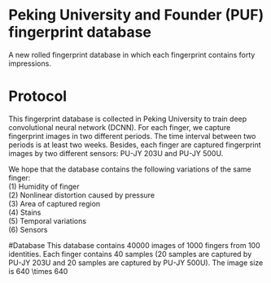 # Peking University and Founder (PUF) fingerprint database
A new rolled fingerprint database in which each fingerprint contains forty impressions.

# Protocol
This fingerprint database is collected in Peking University to train deep convolutional neural network (DCNN). For each finger, we capture fingerprint images in two different periods. The time interval between two periods is at least two weeks. Besides, each finger are captured fingerprint images by two different sensors: PU-JY 203U and PU-JY 500U.

We hope that the database contains the following variations of the same finger:    
(1) Humidity of finger   
(2) Nonlinear distortion caused by pressure   
(3) Area of captured region   
(4) Stains   
(5) Temporal variations   
(6) Sensors   

#Database
This database contains 40000 images of 1000 fingers from 100 identities. Each finger contains 40 samples (20 samples are captured by PU-JY 203U and 20 samples are captured by PU-JY 500U). The image size is 640 \times 640
